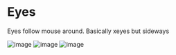 # Eyes

Eyes follow mouse around. Basically xeyes but sideways

![image](https://github.com/isaacmthacker/Eyes/assets/16544007/954b029d-17dd-4199-a0c6-c1abb3cbc8e6)
![image](https://github.com/isaacmthacker/Eyes/assets/16544007/6907862c-38a4-4d2a-913c-97cc29bed390)
![image](https://github.com/isaacmthacker/Eyes/assets/16544007/82a38829-5acf-48e7-93c2-b317f0e85bfe)



